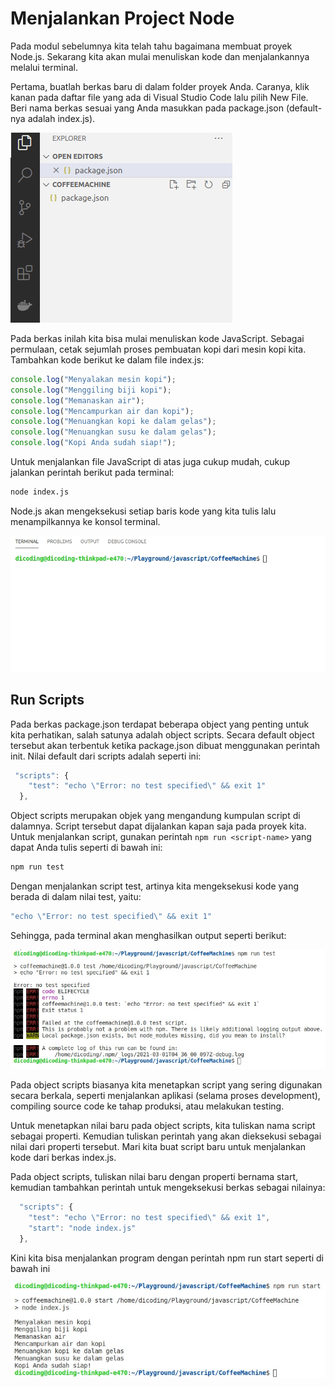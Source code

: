 # Menjalankan Project Node

Pada modul sebelumnya kita telah tahu bagaimana membuat proyek Node.js. Sekarang kita akan mulai
menuliskan kode dan menjalankannya melalui terminal.

Pertama, buatlah berkas baru di dalam folder proyek Anda. Caranya, klik kanan pada daftar file yang
ada di Visual Studio Code lalu pilih New File. Beri nama berkas sesuai yang Anda masukkan pada
package.json (default-nya adalah index.js).

![nameImg](img/1-mpn.gif)

Pada berkas inilah kita bisa mulai menuliskan kode JavaScript. Sebagai permulaan, cetak sejumlah
proses pembuatan kopi dari mesin kopi kita. Tambahkan kode berikut ke dalam file index.js:

```javascript
console.log("Menyalakan mesin kopi");
console.log("Menggiling biji kopi");
console.log("Memanaskan air");
console.log("Mencampurkan air dan kopi");
console.log("Menuangkan kopi ke dalam gelas");
console.log("Menuangkan susu ke dalam gelas");
console.log("Kopi Anda sudah siap!");
```

Untuk menjalankan file JavaScript di atas juga cukup mudah, cukup jalankan perintah berikut pada
terminal:

```bash
node index.js
```

Node.js akan mengeksekusi setiap baris kode yang kita tulis lalu menampilkannya ke konsol terminal.

![nameImg](img/2-mpn.gif)


## Run Scripts

Pada berkas package.json terdapat beberapa object yang penting untuk kita perhatikan, salah satunya
adalah object scripts. Secara default object tersebut akan terbentuk ketika package.json dibuat
menggunakan perintah init. Nilai default dari scripts adalah seperti ini:


```javascript
 "scripts": {
    "test": "echo \"Error: no test specified\" && exit 1"
  },
```

Object scripts merupakan objek yang mengandung kumpulan script di dalamnya. Script tersebut dapat
dijalankan kapan saja pada proyek kita. Untuk menjalankan script, gunakan perintah `npm run <script-name>` yang dapat Anda tulis seperti di bawah ini:


```bash
npm run test
```

Dengan menjalankan script test, artinya kita mengeksekusi kode yang berada di dalam nilai test,
yaitu:

```javascript
"echo \"Error: no test specified\" && exit 1"
```

Sehingga, pada terminal akan menghasilkan output seperti berikut:

![nameImg](img/3-mpn.jpeg)

Pada object scripts biasanya kita menetapkan script yang sering digunakan secara berkala, seperti
menjalankan aplikasi (selama proses development), compiling source code ke tahap produksi, atau
melakukan testing.

Untuk menetapkan nilai baru pada object scripts, kita tuliskan nama script sebagai properti.
Kemudian tuliskan perintah yang akan dieksekusi sebagai nilai dari properti tersebut. Mari kita
buat script baru untuk menjalankan kode dari berkas index.js.

Pada object scripts, tuliskan nilai baru dengan properti bernama start, kemudian tambahkan perintah
untuk mengeksekusi berkas sebagai nilainya:

```javascript
  "scripts": {
    "test": "echo \"Error: no test specified\" && exit 1",
    "start": "node index.js"
  },
```

Kini kita bisa menjalankan program dengan perintah npm run start seperti di bawah ini

![nameImg](img/4-mpn.jpeg)










